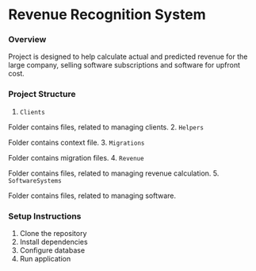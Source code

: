 # Revenue Recognition System

### Overview

Project is designed to help calculate actual and predicted revenue for the large company, selling software subscriptions and software for upfront cost.

### Project Structure

1. `Clients`

Folder contains files, related to managing clients.
2. `Helpers`

Folder contains context file.
3. `Migrations`

Folder contains migration files.
4. `Revenue`

Folder contains files, related to managing revenue calculation.
5. `SoftwareSystems`

Folder contains files, related to managing software.

### Setup Instructions
1. Clone the repository
2. Install dependencies
3. Configure database
4. Run application
